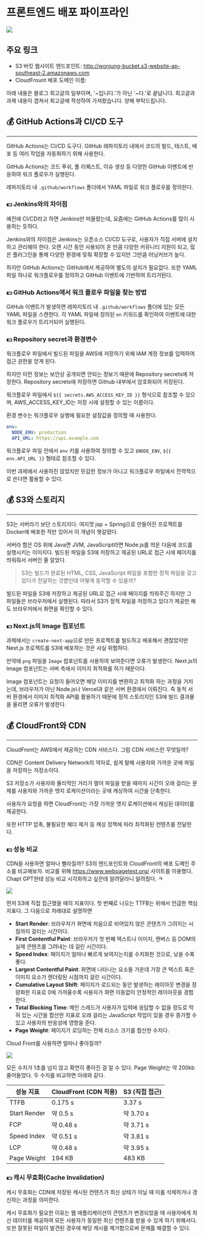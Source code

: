 # 프론트엔드 배포 파이프라인

![](https://velog.velcdn.com/images/jang_expedition/post/d5d9d16b-dff2-445f-b4bc-c548fd711d07/image.png)

## 주요 링크

- S3 버킷 웹사이트 엔드포인트: http://wonjung-bucket.s3-website-ap-southeast-2.amazonaws.com
- CloudFrount 배포 도메인 이름:

아래 내용은 블로그 회고글의 일부이며, '~입니다.'가 아닌 '~다.'로 끝납니다.
회고글과 과제 내용이 겹쳐서 회고글에 작성하여 가져왔습니다.
양해 부탁드립니다.

## 💰 GitHub Actions과 CI/CD 도구
---

GitHub Actions는 CI/CD 도구다.
GitHub 레파지토리 내에서 코드의 빌드, 테스트, 배포 등 여러 작업을 자동화하기 위해 사용한다.

GitHub Actions는 코드 푸쉬, 풀 리퀘스트, 이슈 생성 등 다양한 GitHub 이벤트에 반응하여 워크 플로우가 실행된다.

레파지토리 내 `.github/workflows` 폴더에서 YAML 파일로 워크 플로우를 정의한다.

### 💵 Jenkins와의 차이점

예전에 CI/CD라고 하면 Jenkins만 떠올렸는데, 요즘에는 GitHub Actions를 많이 사용하는 듯하다.

Jenkins와의 차이점은 Jenkins는 오픈소스 CI/CD 도구로, 사용자가 직접 서버에 설치하고 관리해야 한다.
오랜 시간 동안 사용되어 온 만큼 다양한 커뮤니티 지원이 되고, 많은 플러그인을 통해 다양한 환경에 맞춰 확장할 수 있지만 그만큼 러닝커브가 높다.

하지만 GitHub Actions는 GitHub에서 제공하여 별도의 설치가 필요없다.
또한 YAML 파일 하나로 워크플로우를 정의하고 GitHub 이벤트에 기반하여 트리거된다.

### 💵 GitHub Actions에서 워크 플로우 파일을 찾는 방법

GitHub 이벤트가 발생하면 레파지토리 내 `.github/workflows` 폴더에 있는 모든 YAML 파일을 스캔한다.
각 YAML 파일에 정의된 `on` 키워드를 확인하여 이벤트에 대한 워크 플로우가 트리거되어 실행된다.

### 💵 Repository secret과 환경변수

워크플로우 파일에서 빌드된 파일을 AWS에 저장하기 위해 IAM 계정 정보를 입력하여 접근 권한을 얻게 된다.

하지만 이런 정보는 보안상 공개되면 안되는 정보기 때문에 Repository secrets에 저장한다.
Repository secrets에 저장하면 Github 내부에서 암호화되어 저장된다.

워크플로우 파일에서 `${{ secrets.AWS_ACCESS_KEY_ID }}` 형식으로 참조할 수 있으며, AWS_ACCESS_KEY_ID는 저장 시에 설정할 수 있는 이름이다.

환경 변수는 워크플로우 실행에 필요한 설정값을 정의할 때 사용한다.
```yaml
env:
  NODE_ENV: production
  API_URL: https://api.example.com
```
워크플로우 파일 안에서 `env` 키를 사용하여 정의할 수 있고 `$NODE_ENV`, `${{ env.API_URL }}` 형태로 참조할 수 있다.

이번 과제에서 사용하진 않았지만 민감한 정보가 아니고 워크플로우 파일에서 전역적으로 쓴다면 활용할 수 있다.

## 💰 S3와 스토리지
---

S3는 서버라기 보단 스토리지다.
여지껏 jsp + Spring으로 만들어진 프로젝트를 Docker에 배포한 적만 있어서 이 개념이 헷갈렸다.

서버라 함은 OS 위에 Java면 JVM, JavaScript라면 Node.js를 띄운 다음에 코드를 실행시키는 이미지다.
빌드된 파일을 S3에 저장하고 제공된 URL로 접근 시에 페이지를 띄워줘서 서버인 줄 알았다.

> S3는 빌드가 완료된 HTML, CSS, JavaScript 파일을 포함한 정적 파일을 갖고 있다가 전달하는 것뿐인데 어떻게 동작할 수 있을까?

빌드된 파일을 S3에 저장하고 제공된 URL로 접근 시에 페이지를 띄워주긴 하지만 그 파일들은 브라우저에서 실행된다.
따라서 S3가 정적 파일을 저장하고 있다가 제공만 해도 브라우저에서 화면을 확인할 수 있다.

### 💵 Next.js의 Image 컴포넌트

과제에서는 `create-next-app`으로 만든 프로젝트를 빌드하고 배포해서 괜찮았지만 Next.js 프로젝트를 S3에 배포하는 것은 사실 위험하다.

만약에 `png` 파일을 `Image` 컴포넌트를 사용하여 보여준다면 오류가 발생한다.
Next.js의 Image 컴포넌트는 서버 측에서 이미지 최적화를 하기 때문이다.

Image 컴포넌트는 요청이 들어오면 해당 이미지를 변환하고 최적화 하는 과정을 거치는데, 브라우저가 아닌 Node.js나 Vercel과 같은 서버 환경에서 이뤄진다.
즉 동적 서버 환경에서 이미지 최적화 API를 활용하기 때문에 정적 스토리지인 S3에 빌드 결과물을 올리면 오류가 발생한다.

## 💰 CloudFront와 CDN
---

CloudFront는 AWS에서 제공하는 CDN 서비스다.
그럼 CDN 서비스란 무엇일까?

CDN은 Content Delivery Network의 약자로, 쉽게 말해 사용자와 가까운 곳에 파일을 저장하는 저장소이다.

S3 저장소가 사용자와 물리적인 거리가 멀어 파일을 받을 때까지 시간이 오래 걸리는 문제를 사용자와 가까운 엣지 로케이션이라는 곳에 캐싱하여 시간을 단축한다.

사용자가 요청을 하면 CloudFront는 가장 가까운 엣지 로케이션에서 캐싱된 데이터를 제공한다.

또한 HTTP 압축, 불필요한 헤더 제거 등 캐싱 정책에 따라 최적화된 컨텐츠를 전달한다.

### 💵 성능 비교

CDN을 사용하면 얼마나 빨라질까?
S3의 엔드포인트와 CloudFront의 배포 도메인 주소를 비교해보자.
비교를 위해 https://www.webpagetest.org/ 사이트를 이용했다.
Chapt GPT한테 성능 비교 시각화하고 싶은데 알려달라니 알려줬다. ㅋ

![](https://velog.velcdn.com/images/jang_expedition/post/25caf287-b027-447f-8678-46dbf4c3886a/image.png)

먼저 S3에 직접 접근했을 때의 지표이다.
첫 번째로 나오는 TTFB는 위에서 언급한 핵심 지표다.
그 다음으로 차례대로 설명하면
- **Start Render**: 브라우저가 화면에 처음으로 비어있지 않은 콘텐츠가 그려지는 시점까지 걸리는 시간이다.
- **First Contentful Paint**: 브라우저가 첫 번째 텍스트나 이미지, 캔버스 등 DOM의 실제 콘텐츠를 그려내는 데 걸린 시간이다.
- **Speed Index**: 페이지가 얼마나 빠르게 보여지는지를 수치화한 것으로, 낮을 수록 좋다.
- **Largest Contentful Paint**: 화면에 나타나는 요소들 가운데 가장 큰 텍스트 혹은 이미지 요소가 렌더링된 시점까지 걸린 시간이다.
- **Cumulative Layout Shift**: 페이지가 로드되는 동안 발생하는 레이아웃 변경을 정량화한 지표로 0에 가까울수록 사용자가 화면 이동없이 안정적인 레이아웃을 경험한다.
- **Total Blocking Time**: 메인 스레드가 사용자가 입력에 응답할 수 없을 정도로 막혀 있는 시간을 합산한 지표로 오래 걸리는 JavaScript 작업이 있을 경우 증가할 수 있고 사용자의 반응성에 영향을 준다.
- **Page Weight**: 페이지가 로딩하는 전체 리소스 크기를 합산한 수치다.

Cloud Front를 사용하면 얼마나 좋아질까?

![](https://velog.velcdn.com/images/jang_expedition/post/2f2c220d-b6e6-49a3-b785-704f690f26ad/image.png)

모든 수치가 1초를 넘지 않고 확연히 좋아진 걸 알 수 있다.
Page Weight는 약 200kb 줄어들었다.
두 수치를 비교하면 아래와 같다.


| 성능 지표 | CloudFront (CDN 적용) |	S3 (직접 접근) |
| --- | --- | --- |
| TTFB | 0.175 s | 3.37 s |
| Start Render | 약 0.5 s	| 약 3.70 s
| FCP	| 약 0.48 s	| 약 3.71 s
| Speed Index	| 약 0.51 s	| 약 3.81 s
| LCP	| 약 0.48 s	| 약 3.95 s
| Page Weight	| 194 KB	| 483 KB

### 💵 캐시 무효화(Cache Invalidation)

캐시 무효화는 CDN에 저장된 캐시된 컨텐츠가 최신 상태가 아닐 때 이를 삭제하거나 갱신하는 과정을 의미한다.

캐시 무효화가 필요한 이유는 웹 애플리케이션의 콘텐츠가 변경되었을 때 사용자에게 최신 데이터를 제공하여 모든 사용자가 동일한 최신 컨텐츠를 받을 수 있게 하기 위해서다.
또한 잘못된 파일이 발견된 경우에 해당 캐시를 제거함으로써 문제를 해결할 수 있다.
